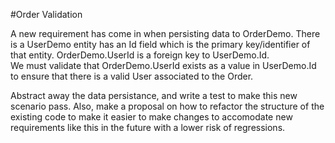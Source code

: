#Order Validation

A new requirement has come in when persisting data to OrderDemo. There is a UserDemo entity has an Id field which is the primary key/identifier of that entity.  OrderDemo.UserId is a foreign key to UserDemo.Id.  
We must validate that OrderDemo.UserId exists as a value in UserDemo.Id to ensure that there is a valid User associated to the Order.

Abstract away the data persistance, and write a test to make this new scenario pass.  Also, make a proposal on how to refactor the structure of the existing code
to make it easier to make changes to accomodate new requirements like this in the future with a lower risk of regressions.

